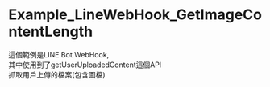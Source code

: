 # Example_LineWebHook_GetImageContentLength

這個範例是LINE Bot WebHook,   
其中使用到了getUserUploadedContent這個API  
抓取用戶上傳的檔案(包含圖檔)  
